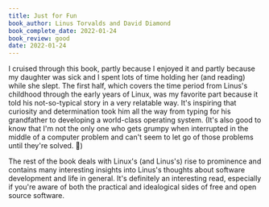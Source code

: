 ```yaml
---
title: Just for Fun
book_author: Linus Torvalds and David Diamond
book_complete_date: 2022-01-24
book_review: good
date: 2022-01-24
---
```


I cruised through this book, partly because I enjoyed it and partly because my daughter was sick and I spent lots of time holding her (and reading) while she slept. The first half, which covers the time period from Linus's childhood through the early years of Linux, was my favorite part because it told his not-so-typical story in a very relatable way. It's inspiring that curiosity and determination took him all the way from typing for his grandfather to developing a world-class operating system. (It's also good to know that I'm not the only one who gets grumpy when interrupted in the middle of a computer problem and can't seem to let go of those problems until they're solved. 😬)

The rest of the book deals with Linux's (and Linus's) rise to prominence and contains many interesting insights into Linus's thoughts about software development and life in general. It's definitely an interesting read, especially if you're aware of both the practical and idealogical sides of free and open source software.
